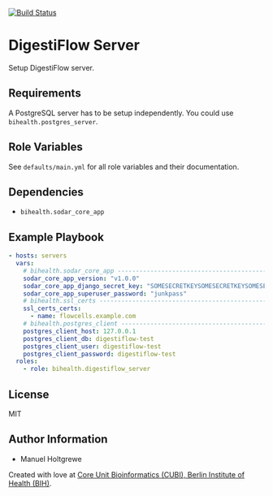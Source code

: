 [![Build Status](https://travis-ci.org/bihealth/ansible-role-digestiflow-server.svg?branch=master)](https://travis-ci.org/bihealth/ansible-role-digestiflow-server)

# DigestiFlow Server

Setup DigestiFlow server.

## Requirements

A PostgreSQL server has to be setup independently.
You could use `bihealth.postgres_server`.

## Role Variables

See `defaults/main.yml` for all role variables and their documentation.

## Dependencies

- `bihealth.sodar_core_app`

## Example Playbook

```yaml
- hosts: servers
  vars:
    # bihealth.sodar_core_app ---------------------------------------------------------------------
    sodar_core_app_version: "v1.0.0"
    sodar_core_app_django_secret_key: "SOMESECRETKEYSOMESECRETKEYSOMESECRETKEYSOMESECRETKEY"
    sodar_core_app_superuser_password: "junkpass"
    # bihealth.ssl_certs --------------------------------------------------------------------------
    ssl_certs_certs:
      - name: flowcells.example.com
    # bihealth.postgres_client --------------------------------------------------------------------
    postgres_client_host: 127.0.0.1
    postgres_client_db: digestiflow-test
    postgres_client_user: digestiflow-test
    postgres_client_password: digestiflow-test
  roles:
    - role: bihealth.digestiflow_server
```

## License

MIT

## Author Information

- Manuel Holtgrewe

Created with love at [Core Unit Bioinformatics (CUBI), Berlin Institute of Health (BIH)](https://www.cubi.bihealth.org).
